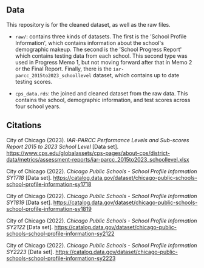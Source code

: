 ## Data

This repository is for the cleaned dataset, as well as the raw files.

- `raw/`: contains three kinds of datasets. The first is the 'School Profile Information', which contains information about the school's demographic makeup. The second is the 'School Progress Report' which contains testing data from each school. This second type was used in Progress Memo 1, but not moving forward after that in Memo 2 or the Final Report. Finally, there is the `iar-parcc_2015to2023_schoollevel` dataset, which contains up to date testing scores.

- `cps_data.rds`: the joined and cleaned dataset from the raw data. This contains the school, demographic information, and test scores across four school years.

## Citations

City of Chicago (2023). *IAR-PARCC Performance Levels and Sub-scores Report	2015 to 2023 School Level* \[Data set\]. <https://www.cps.edu/globalassets/cps-pages/about-cps/district-data/metrics/assessment-reports/iar-parcc_2015to2023_schoollevel.xlsx> 

City of Chicago (2022). *Chicago Public Schools - School Profile Information SY1718* \[Data set\]. <https://catalog.data.gov/dataset/chicago-public-schools-school-profile-information-sy1718> 

City of Chicago (2022). *Chicago Public Schools - School Profile Information SY1819* \[Data set\]. <https://catalog.data.gov/dataset/chicago-public-schools-school-profile-information-sy1819> 

City of Chicago (2022). *Chicago Public Schools - School Profile Information SY2122* \[Data set\]. <https://catalog.data.gov/dataset/chicago-public-schools-school-profile-information-sy2122> 

City of Chicago (2022). *Chicago Public Schools - School Profile Information SY2223* \[Data set\]. <https://catalog.data.gov/dataset/chicago-public-schools-school-profile-information-sy2223> 